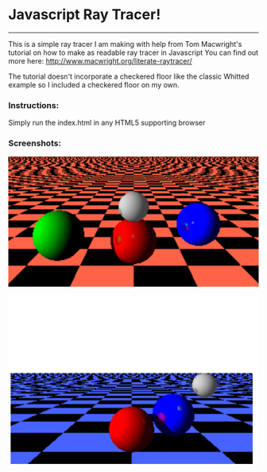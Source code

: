 # Javascript Ray Tracer!
---
This is a simple ray tracer I am making with help from Tom Macwright's tutorial on how to make as readable ray tracer in Javascript
You can find out more here: http://www.macwright.org/literate-raytracer/

The tutorial doesn't incorporate a checkered floor like the classic Whitted example so I included a checkered floor on my own.

### Instructions:
Simply run the index.html in any HTML5 supporting browser

### Screenshots:
![ScreenShot1](/Screenshots/ScreenShot1.png?raw=true)

![ScreenShot3](/Screenshots/ScreenShot3.png?raw=true)
